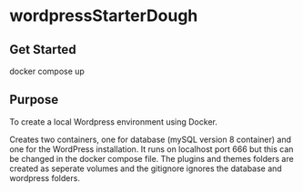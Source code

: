 # wordpressStarterDough


## Get Started 
docker compose up 

## Purpose 
To create a local Wordpress environment using Docker. 

Creates two containers, one for database (mySQL version 8 container) and one for the WordPress installation. It runs on localhost port 666 but this can be changed in the docker compose file. 
The plugins and themes folders are created as seperate volumes and the gitignore ignores the database and wordpress folders.

